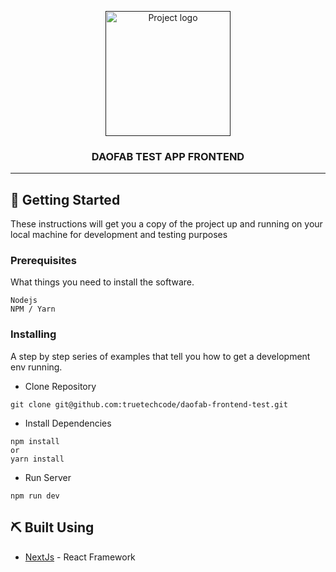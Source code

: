 <p align="center">
  <a href="" rel="noopener">
 <img width=200px height=200px src="https://i.imgur.com/6wj0hh6.jpg" alt="Project logo"></a>
</p>

<h3 align="center">DAOFAB TEST APP FRONTEND</h3>

---

## 🏁 Getting Started <a name = "getting_started"></a>

These instructions will get you a copy of the project up and running on your local machine for development and testing purposes

### Prerequisites

What things you need to install the software.

```
Nodejs
NPM / Yarn
```

### Installing

A step by step series of examples that tell you how to get a development env running.

- Clone Repository

```
git clone git@github.com:truetechcode/daofab-frontend-test.git
```

- Install Dependencies

```
npm install
or
yarn install
```

- Run Server

```
npm run dev
```

## ⛏️ Built Using <a name = "built_using"></a>

- [NextJs](https://nextjs.org/) - React Framework
